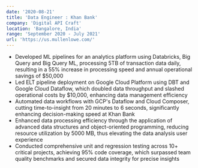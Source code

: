 ```yaml
---
date: '2020-08-21'
title: 'Data Engineer : Khan Bank'
company: 'Digital API Craft'
location: 'Bangalore, India'
range: 'September 2020 - July 2021'
url: 'https://us.mullenlowe.com/'
---
```


- Developed ML pipelines for an analytics platform using Databricks, Big Query and Big Query ML, processing 5TB of transaction data daily, resulting in a 55% increase in processing speed and annual operational savings of $50,000
- Led ELT pipeline deployment on Google Cloud Platform using DBT and Google Cloud Dataflow, which doubled data throughput and slashed operational costs by $10,000, enhancing data management efficiency
- Automated data workflows with GCP's Dataflow and Cloud Composer, cutting time-to-insight from 20 minutes to 6 seconds, significantly enhancing decision-making speed at Khan Bank
- Enhanced data processing efficiency through the application of advanced data structures and object-oriented programming, reducing resource utilization by 5000 MB, thus elevating the data analysis user experience
- Conducted comprehensive unit and regression testing across 10+ critical projects, achieving 95% code coverage, which surpassed team quality benchmarks and secured data integrity for precise insights

